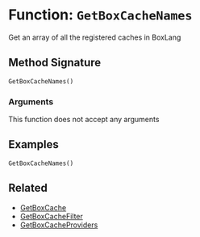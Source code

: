 [comment]: # (Note: This documentation is generated dynamically in the build process.  To modify the contents, change the javadoc on the _invoke method of the BIF class)

# Function: `GetBoxCacheNames`

Get an array of all the registered caches in BoxLang

## Method Signature
```
GetBoxCacheNames()
```
### Arguments
This function does not accept any arguments

## Examples

```
GetBoxCacheNames()
```

## Related
  * [GetBoxCache](./GetBoxCache.md)
  * [GetBoxCacheFilter](./GetBoxCacheFilter.md)
  * [GetBoxCacheProviders](./GetBoxCacheProviders.md)
